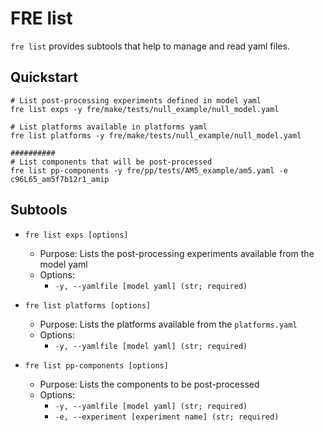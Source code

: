 # FRE list
`fre list` provides subtools that help to manage and read yaml files.

## Quickstart
```
# List post-processing experiments defined in model yaml
fre list exps -y fre/make/tests/null_example/null_model.yaml

# List platforms available in platforms yaml
fre list platforms -y fre/make/tests/null_example/null_model.yaml

##########
# List components that will be post-processed
fre list pp-components -y fre/pp/tests/AM5_example/am5.yaml -e c96L65_am5f7b12r1_amip
```

## Subtools
- `fre list exps [options]`
   - Purpose: Lists the post-processing experiments available from the model yaml
   - Options:
        - `-y, --yamlfile [model yaml] (str; required)`

- `fre list platforms [options]`
   - Purpose: Lists the platforms available from the `platforms.yaml`
   - Options:
        - `-y, --yamlfile [model yaml] (str; required)`

- `fre list pp-components [options]`
   - Purpose: Lists the components to be post-processed
   - Options:
        - `-y, --yamlfile [model yaml] (str; required)`
        - `-e, --experiment [experiment name] (str; required)`
